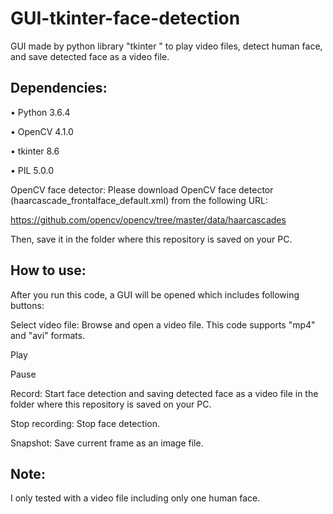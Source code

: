 # GUI-tkinter-face-detection
GUI made by python library "tkinter " to play video files, detect human face, and save detected face as a video file.


## Dependencies:
•	Python 3.6.4

•	OpenCV 4.1.0

•	tkinter 8.6

•	PIL 5.0.0



OpenCV face detector:
Please download OpenCV face detector (haarcascade_frontalface_default.xml) from the following URL:


https://github.com/opencv/opencv/tree/master/data/haarcascades


Then, save it in the folder where this repository is saved on your PC. 


## How to use:

After you run this code, a GUI will be opened which includes following buttons:

Select video file: Browse and open a video file. This code supports "mp4" and "avi" formats.

Play

Pause

Record: Start face detection and saving detected face as a video file in the folder where this repository is saved on your PC. 

Stop recording: Stop face detection.

Snapshot: Save current frame as an image file. 


## Note:
I only tested with a video file including only one human face. 






